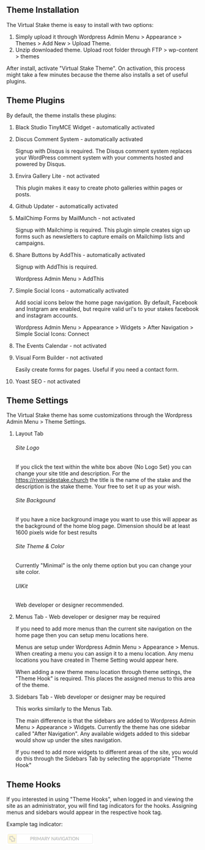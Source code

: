 Theme Installation
---
The Virtual Stake theme is easy to install with two options:

1. Simply upload it through Wordpress Admin Menu \> Appearance \> Themes \> Add New  \> Upload Theme.
2. Unzip downloaded theme. Upload root folder through FTP \> wp-content \> themes

After install, activate "Virtual Stake Theme". On activation, this process might take a few minutes because the theme also installs a set of useful plugins.

Theme Plugins
---
By default, the theme installs these plugins:

1. Black Studio TinyMCE Widget - automatically activated
2. Discus Comment System - automatically activated

	Signup with Disqus is required. The Disqus comment system replaces your WordPress comment system with your comments hosted and powered by Disqus.
	
3. Envira Gallery Lite - not activated

	This plugin makes it easy to create photo galleries within pages or posts.
	
4. Github Updater - automatically activated
5. MailChimp Forms by MailMunch - not activated

	Signup with Mailchimp is required. This plugin simple creates sign up forms such as newsletters to capture emails on Mailchimp lists and campaigns.
	
6. Share Buttons by AddThis - automatically activated

	Signup with AddThis is required.
	
	Wordpress Admin Menu \> AddThis

7. Simple Social Icons - automatically activated

	Add social icons below the home page navigation. By default, Facebook and Instgram are enabled, but require valid url's to your stakes facebook and instagram accounts.
	
	Wordpress Admin Menu \> Appearance \> Widgets \> After Navigation \> Simple Social Icons: Connect

8. The Events Calendar - not activated
9. Visual Form Builder - not activated

	Easily create forms for pages. Useful if you need a contact form.

10. Yoast SEO - not activated

Theme Settings
---
The Virtual Stake theme has some customizations through the Wordpress Admin Menu \> Theme Settings.

1. Layout Tab

	###### Site Logo
	
	If you click the text within the white box above {No Logo Set} you can change your site title and description. For the https://riversidestake.church the title is the name of the stake and the description is the stake theme. Your free to set it up as your wish. 
	
	###### Site Backgound
	
	If you have a nice background image you want to use this will appear as the background of the home blog page. Dimension should be at least 1600 pixels wide for best results
	
	###### Site Theme & Color
	
	Currently "Minimal" is the only theme option but you can change your site color.
	
	###### UIKit
	
	Web developer or designer recommended.
	
2. Menus Tab - Web developer or designer may be required

	If you need to add more menus than the current site navigation on the home page then you can setup menu locations here.
	
	Menus are setup under Wordpress Admin Menu \> Appearance \> Menus. When creating a menu you can assign it to a menu location. Any menu locations you have created in Theme Setting would appear here.
	
	When adding a new theme menu location through theme settings, the "Theme Hook" is required. This places the assigned menus to this area of the theme.
	
3. Sidebars Tab - Web developer or designer may be required

	This works similarly to the Menus Tab.
	
	The main difference is that the sidebars are added to Wordpress Admin Menu \> Appearance \> Widgets. Currently the theme has one sidebar called "After Navigation". Any available widgets added to this sidebar would show up under the sites navigation.
	
	If you need to add more widgets to different areas of the site, you would do this through the Sidebars Tab by selecting the appropriate "Theme Hook"
	
Theme Hooks
---
If you interested in using "Theme Hooks", when logged in and viewing the site as an administrator, you will find tag indicators for the hooks. Assigning menus and sidebars would appear in the respective hook tag.

Example tag indicator:

![Hook Tag](https://github.com/bribar/VirtualStake/raw/master/assets/hook-indicator.png "Hook Tag")
